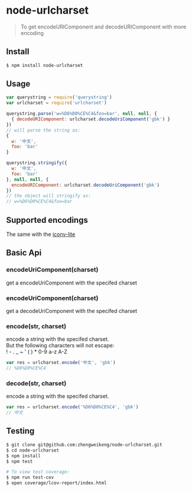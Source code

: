 # node-urlcharset
> To get encodeURIComponent and decodeURIComponent with more encoding

## Install
```bash
$ npm install node-urlcharset
```

## Usage
```javascript
var querystring = require('querystring')
var urlcharset = require('urlcharset')

querystring.parse('w=%D6%D0%CE%C4&foo=bar', null, null, {
  { decodeURIComponent: urlcharset.decodeUriComponent('gbk') }
})
// will parse the string as:
{
  w: '中文',
  foo: 'bar'
}

querystring.stringify({
  w: '中文',
  foo: 'bar'
}, null, null, {
  encodeURIComponent: urlcharset.decodeUriComponent('gbk')
})
// the object will stringify as:
// w=%D6%D0%CE%C4&foo=bar
```

## Supported encodings
The same with the [iconv-lite](https://github.com/ashtuchkin/iconv-lite#supported-encodings)

## Basic Api
### encodeUriComponent(charset)
get a encodeUriComponent with the specifed charset

### encodeUriComponent(charset) 
get a decodeUriComponent with the specifed charset

### encode(str, charset)
encode a string with the specifed charset.  
But the following characters will not escape:  
! - . _ ~ ' ( ) * 0-9 a-z A-Z
```javascript
var res = urlcharset.encode('中文', 'gbk')
// %D6%D0%CE%C4
```

### decode(str, charset)
encode a string with the specifed charset.  
```javascript
var res = urlcharset.encode('%D6%D0%CE%C4', 'gbk')
// 中文
```

## Testing
```bash
$ git clone git@github.com:zhengweikeng/node-urlcharset.git
$ cd node-urlcharset
$ npm install
$ npm test

# To view test coverage:
$ npm run test-cov
$ open coverage/lcov-report/index.html
```